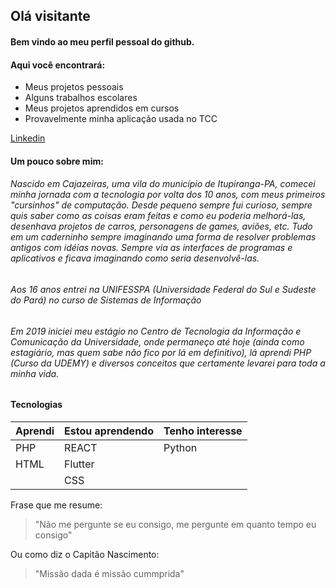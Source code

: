 ## Olá visitante
#### Bem vindo ao meu perfil pessoal do github.

#### Aqui você encontrará:
- Meus projetos pessoais
- Alguns trabalhos escolares
- Meus projetos aprendidos em cursos 
- Provavelmente minha aplicação usada no TCC

[Linkedin](https://www.linkedin.com/in/jovicpdm)

#### Um pouco sobre mim:
###### Nascido em Cajazeiras, uma vila do município de Itupiranga-PA, comecei minha jornada com a tecnologia por volta dos 10 anos, com meus primeiros "cursinhos" de computação. Desde pequeno sempre fui curioso, sempre quis saber como as coisas eram feitas e como eu poderia melhorá-las, desenhava projetos de carros, personagens de games, aviões, etc. Tudo em um caderninho sempre imaginando uma forma de resolver problemas antigos com idéias novas. Sempre via as interfaces de programas e aplicativos e ficava imaginando como seria desenvolvê-las. 
###### Aos 16 anos entrei na UNIFESSPA (Universidade Federal do Sul e Sudeste do Pará) no curso de Sistemas de Informação
###### Em 2019 iniciei meu estágio no Centro de Tecnologia da Informação e Comunicação da Universidade, onde permaneço até hoje (ainda como estagiário, mas quem sabe não fico por lá em definitivo), lá aprendi PHP (Curso da UDEMY) e diversos conceitos que certamente levarei para toda a minha vida.

#### Tecnologias
| Aprendi | Estou aprendendo | Tenho interesse |
|------------------------ |----------------------------------|---------------------------------|
| PHP                     | REACT                            | Python                          |
| HTML                    | Flutter                          |                                 |
|                         | CSS                              |                                 |

Frase que me resume:
> "Não me pergunte se eu consigo, me pergunte em quanto tempo eu consigo" 

Ou como diz o Capitão Nascimento:
> "Missão dada é missão cummprida"
